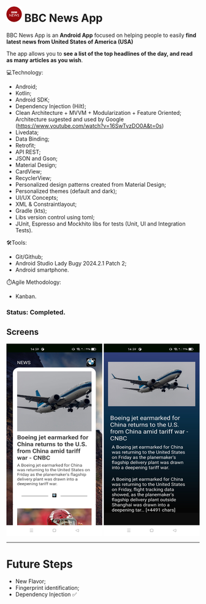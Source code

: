 #  <img src="./img/logo.jpg" width="40" height="40"/> BBC News App
BBC News App is an **Android App** focused on helping people to easily **find latest news from United States of America (USA)**

The app allows you to **see a list of the top headlines of the day, and read as many articles as you wish**.

💻Technology:  

* Android;
* Kotlin;
* Android SDK;
* Dependency Injection (Hilt);
* Clean Architecture + MVVM + Modularization + Feature Oriented;
  Architecture sugested and used by Google (https://www.youtube.com/watch?v=16SwTvzDO0A&t=0s)
* Livedata;
* Data Binding;
* Retrofit;
* API REST;
* JSON and Gson;
* Material Design;
* CardView;
* RecyclerView;
* Personalized design patterns created from Material Design;
* Personalized themes (default and dark);
* UI/UX Concepts;
* XML & Constraintlayout;
* Gradle (kts);
* Libs version control using toml;
* JUnit, Espresso and Mockhito libs for tests (Unit, UI and Integration Tests).

🛠️Tools:

* Git/Github;
* Android Studio Lady Bugy 2024.2.1 Patch 2;
* Android smartphone.

⏱️Agile Methodology:
* Kanban.

### Status: Completed.

## Screens
<p align="center">
  <img src="./img/print_1.jpg" width="250" height="500"/>
  <img src="./img/print_2.jpg" width="250" height="500"/>

-------------------------------------------------------------------------------------------------------------------------------------------

# Future Steps
* New Flavor;
* Fingerprint identification;
* Dependency Injection ✅



